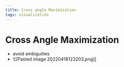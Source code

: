 ```yaml
---
title: Cross angle Maximization
tags: visualization
---
```


# Cross Angle Maximization
- avoid ambiguities
- ![[Pasted image 20220418123203.png]]








































